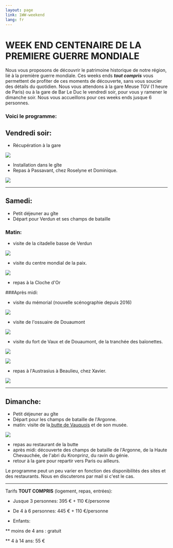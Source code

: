 ```yaml
---
layout: page
link: 1WW-weekend
lang: fr
---
```


# WEEK END CENTENAIRE DE LA PREMIERE GUERRE MONDIALE

Nous vous proposons de découvrir le patrimoine historique de notre région, lié à la première guerre mondiale.
Ces weeks ends ***tout compris*** vous permettent de profiter de ces moments de découverte, sans vous soucier des détails du quotidien.
Nous vous attendons à la gare Meuse TGV (1 heure de Paris) ou à la gare de Bar Le Duc le vendredi soir, pour vous y ramener le dimanche soir.
Nous vous accueillons pour ces weeks ends jusque 6 personnes.


### Voici le programme:


## Vendredi soir:


* Récupération à la gare

![](/images/gareTGV.jpeg)

* Installation dans le gîte
* Repas à Passavant, chez Roselyne et Dominique.

![](/images/passavant.jpg)


***

## Samedi:

* Petit déjeuner au gîte
* Départ pour Verdun et ses champs de bataille

### Matin:

* visite de la citadelle basse de Verdun

![](/images/citadelle.jpeg)

* visite du centre mondial de la paix.

![](/images/centreMondialDeLaPaix.jpeg)

* repas à la Cloche d'Or

###Après midi: 

* visite du mémorial (nouvelle scénographie depuis 2016)

![](/images/memorial.jpeg)

* visite de l'ossuaire de Douaumont

![](/images/ossuaire.jpeg)

* visite du fort de Vaux et de Douaumont, de la tranchée des baïonettes.

![](/images/fortDeVaux.jpeg)

![](/images/fortDeDouaumont.jpeg)


* repas à l'Austrasius à Beaulieu, chez Xavier.

![](/images/austrasius.jpg)

***

## Dimanche:

* Petit déjeuner au gîte
* Départ pour les champs de bataille de l'Argonne.
* matin: visite de la<a href="http://butte-vauquois.fr/" target="_blank"> butte de Vauquois</a> et de son musée.

![](/images/vauquois.jpeg)

* repas au restaurant de la butte
* après midi: découverte des champs de bataille de l'Argonne, de la Haute Chevauchée, de l'abri du Kronprinz, du ravin du génie.
* retour à la gare pour repartir vers Paris ou ailleurs.

Le programme peut un peu varier en fonction des disponibilités des sites et des restaurants. Nous en discuterons par mail si c'est le cas.

---

Tarifs **TOUT COMPRIS** (logement, repas, entrées):

* Jusque 3 personnes:  395 € + 110 €/personne

* De 4 à 6 personnes: 445 € + 110 €/personne

* Enfants:

** moins de 4 ans : gratuit

** 4 à 14 ans: 55 €
